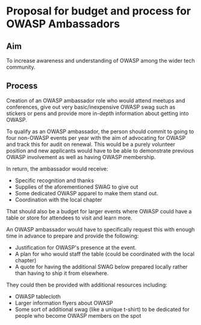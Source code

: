 # Proposal for budget and process for OWASP Ambassadors 

## Aim

To increase awareness and understanding of OWASP among the wider tech community.

## Process

Creation of an OWASP ambassador role who would attend meetups and conferences, give out very basic/inexpensive OWASP swag such as stickers or pens and provide more in-depth information about getting into OWASP. 

To qualify as an OWASP ambassador, the person should commit to going to four non-OWASP events per year with the aim of advocating for OWASP and track this for audit on renewal. This would be a purely volunteer position and new applicants would have to be able to demonstrate previous OWASP involvement as well as having OWASP membership.

In return, the ambassador would receive:
- Specific recognition and thanks
- Supplies of the aforementioned SWAG to give out
- Some dedicated OWASP apparel to make them stand out.
- Coordination with the local chapter

That should also be a budget for larger events where OWASP could have a table or store for attendees to visit and learn more. 

An OWASP ambassador would have to specifically request this with enough time in advance to prepare and provide the following:
- Justification for OWASP's presence at the event.
- A plan for who would staff the table (could be coordinated with the local chapter)
- A quote for having the additional SWAG below prepared locally rather than having to ship it from elsewhere.

They could then be provided with additional resources including:
- OWASP tablecloth
- Larger information flyers about OWASP
- Some sort of additional swag (like a unique t-shirt) to be dedicated for people who become OWASP members on the spot

